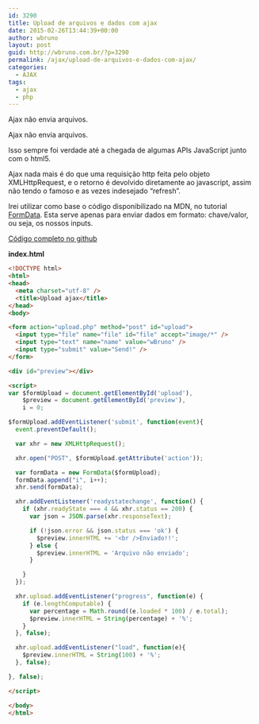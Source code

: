 ```yaml
---
id: 3290
title: Upload de arquivos e dados com ajax
date: 2015-02-26T13:44:39+00:00
author: wbruno
layout: post
guid: http://wbruno.com.br/?p=3290
permalink: /ajax/upload-de-arquivos-e-dados-com-ajax/
categories:
  - AJAX
tags:
  - ajax
  - php
---
```

Ajax não envia arquivos.

Ajax não envia arquivos.

Isso sempre foi verdade até a chegada de algumas APIs JavaScript junto com o html5.

<!--more-->

Ajax nada mais é do que uma requisição http feita pelo objeto XMLHttpRequest, e o retorno é devolvido diretamente ao javascript, assim não tendo o famoso e as vezes indesejado &#8220;refresh&#8221;.

Irei utilizar como base o código disponibilizado na MDN, no tutorial [FormData](https://developer.mozilla.org/en-US/docs/Web/API/FormData). Esta serve apenas para enviar dados em formato: chave/valor, ou seja, os nossos inputs.

[Código completo no github](http://github.com/wbruno/examples/tree/gh-pages/upload-ajax/)

**index.html**

``` html
<!DOCTYPE html>
<html>
<head>
  <meta charset="utf-8" />
  <title>Upload ajax</title>
</head>
<body>

<form action="upload.php" method="post" id="upload">
  <input type="file" name="file" id="file" accept="image/*" />
  <input type="text" name="name" value="wBruno" />
  <input type="submit" value="Send!" />
</form>

<div id="preview"></div>

<script>
var $formUpload = document.getElementById('upload'),
    $preview = document.getElementById('preview'),
    i = 0;

$formUpload.addEventListener('submit', function(event){
  event.preventDefault();

  var xhr = new XMLHttpRequest();

  xhr.open("POST", $formUpload.getAttribute('action'));

  var formData = new FormData($formUpload);
  formData.append("i", i++);
  xhr.send(formData);

  xhr.addEventListener('readystatechange', function() {
    if (xhr.readyState === 4 && xhr.status == 200) {
      var json = JSON.parse(xhr.responseText);

      if (!json.error && json.status === 'ok') {
        $preview.innerHTML += '<br />Enviado!!';
      } else {
        $preview.innerHTML = 'Arquivo não enviado';
      }

    }
  });

  xhr.upload.addEventListener("progress", function(e) {
    if (e.lengthComputable) {
      var percentage = Math.round((e.loaded * 100) / e.total);
      $preview.innerHTML = String(percentage) + '%';
    }
  }, false);

  xhr.upload.addEventListener("load", function(e){
    $preview.innerHTML = String(100) + '%';
  }, false);

}, false);

</script>

</body>
</html>
```
